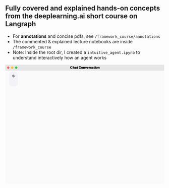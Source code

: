 ## Fully covered and explained hands-on concepts from the deeplearning.ai short course on Langraph

- For **annotations** and concise pdfs, see `/framework_course/annotations`
- The commented & explained lecture notebooks are inside `/framework_course`
- Note: Inside the root dir, I created a `intuitive_agent.ipynb` to understand interactively how an agent works

![Chat Animation](./chat_animation_mac_style_large_font.gif)
